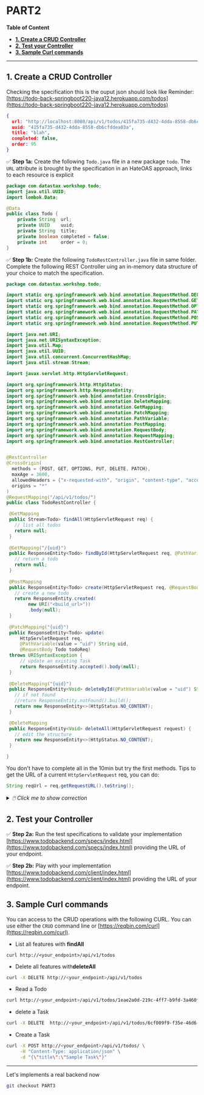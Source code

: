 # PART2

**Table of Content**
- **[1. Create a CRUD Controller](#1-create-a-crud-controller)**
- **[2. Test your Controller](#2-test-your-controller)**
- **[3. Sample Curl commands](#3-sample-curl-commands)**

---

## 1. Create a CRUD Controller

Checking the specification this is the ouput json should look like
Reminder: [https://todo-back-springboot220-java12.herokuapp.com/todos](https://todo-back-springboot220-java12.herokuapp.com/todos)

```json
{
  url: "http://localhost:8080/api/v1/todos/415fa735-d432-4dda-8558-db6cfddea03a",
  uuid: "415fa735-d432-4dda-8558-db6cfddea03a",
  title: "blah",
  completed: false,
  order: 95
}
```

✅ **Step 1a:** Create the following `Todo.java` file in a new package `todo`. The `URL` attribute is brought by the specification in an HateOAS approach, links to each resource is explicit

```java
package com.datastax.workshop.todo;
import java.util.UUID;
import lombok.Data;

@Data
public class Todo {
    private String  url;
    private UUID    uuid;
    private String  title;
    private boolean completed = false;
    private int     order = 0;
}
```

✅ **Step 1b:** Create the following `TodoRestController.java` file in same folder. Complete the following REST Controller uing an in-memory data structure of your choice to match the specification.

```java
package com.datastax.workshop.todo;

import static org.springframework.web.bind.annotation.RequestMethod.DELETE;
import static org.springframework.web.bind.annotation.RequestMethod.GET;
import static org.springframework.web.bind.annotation.RequestMethod.OPTIONS;
import static org.springframework.web.bind.annotation.RequestMethod.PATCH;
import static org.springframework.web.bind.annotation.RequestMethod.POST;
import static org.springframework.web.bind.annotation.RequestMethod.PUT;

import java.net.URI;
import java.net.URISyntaxException;
import java.util.Map;
import java.util.UUID;
import java.util.concurrent.ConcurrentHashMap;
import java.util.stream.Stream;

import javax.servlet.http.HttpServletRequest;

import org.springframework.http.HttpStatus;
import org.springframework.http.ResponseEntity;
import org.springframework.web.bind.annotation.CrossOrigin;
import org.springframework.web.bind.annotation.DeleteMapping;
import org.springframework.web.bind.annotation.GetMapping;
import org.springframework.web.bind.annotation.PatchMapping;
import org.springframework.web.bind.annotation.PathVariable;
import org.springframework.web.bind.annotation.PostMapping;
import org.springframework.web.bind.annotation.RequestBody;
import org.springframework.web.bind.annotation.RequestMapping;
import org.springframework.web.bind.annotation.RestController;


@RestController
@CrossOrigin(
  methods = {POST, GET, OPTIONS, PUT, DELETE, PATCH},
  maxAge = 3600,
  allowedHeaders = {"x-requested-with", "origin", "content-type", "accept"},
  origins = "*" 
)
@RequestMapping("/api/v1/todos/")
public class TodoRestController {

 @GetMapping
 public Stream<Todo> findAll(HttpServletRequest req) {
   // list all todos 
   return null;
 }
    
 @GetMapping("/{uid}")
 public ResponseEntity<Todo> findById(HttpServletRequest req, @PathVariable(value = "uid") String uid) {
   // return a todo
   return null;
 }
     
 @PostMapping
 public ResponseEntity<Todo> create(HttpServletRequest req, @RequestBody Todo todoReq) throws URISyntaxException {
   // create a new todo
   return ResponseEntity.created(
        new URI("<build_url>"))
        .body(null);
 }
    
 @PatchMapping("{uid}")
 public ResponseEntity<Todo> update(
     HttpServletRequest req, 
     @PathVariable(value = "uid") String uid, 
     @RequestBody Todo todoReq) 
 throws URISyntaxException {
     // update an existing Task
     return ResponseEntity.accepted().body(null);
 }
    
 @DeleteMapping("{uid}")
 public ResponseEntity<Void> deleteById(@PathVariable(value = "uid") String uid) {
   // if not found
   //return ResponseEntity.notFound().build();
   return new ResponseEntity<>(HttpStatus.NO_CONTENT);
 }

 @DeleteMapping
 public ResponseEntity<Void> deleteAll(HttpServletRequest request) {
   // edit the structure
   return new ResponseEntity<>(HttpStatus.NO_CONTENT);
 }

}
```

You don't have to complete all in the 10min but try the first methods. Tips to get the URL of a current `HttpServletRequest` req, you can do:

```java
String reqUrl = req.getRequestURL().toString();
```

<details><summary><i>🖱️ Click me to show correction</i></summary><br/><a href="https://github.com/DataStax-Academy/workshop-spring-data-cassandra/blob/PART3/todobackend-springdata/src/main/java/com/datastax/workshop/todo/Todo.java"><li>Todo.java</a><br/><a href=https://github.com/DataStax-Academy/workshop-spring-data-cassandra/blob/PART3/todobackend-springdata/src/main/java/com/datastax/workshop/todo/TodoRestController.java"><li>TodoRestController.java</a><br/></details>

## 2. Test your Controller

✅ **Step 2a:** Run the test specifications to validate your implementation [https://www.todobackend.com/specs/index.html](https://www.todobackend.com/specs/index.html) providing the URL of your endpoint.


✅ **Step 2b:** Play with your implementation [https://www.todobackend.com/client/index.html](https://www.todobackend.com/client/index.html) providing the URL of your endpoint.

## 3. Sample Curl commands

You can access to the CRUD operations with the following CURL. You can use either the `CRUD` command line or [https://reqbin.com/curl](https://reqbin.com/curl).

- List all features with **findAll**

```
curl http://<your_endpoint>/api/v1/todos
```

- Delete all features with**deleteAll**

```bash
curl -X DELETE http://<your_endpoint>/api/v1/todos
```

- Read a Todo

```bash
curl http://<your_endpoint>/api/v1/todos/1eae2a0d-219c-4ff7-b9fd-3a460f399c49
```

- delete a Task

```bash
curl -X DELETE  http://<your_endpoint>/api/v1/todos/6cf009f9-f35e-46d6-9be2-ffe6f0dde4ba
```

- Create a Task

```bash
curl -X POST http://<your_endpoint>/api/v1/todos/ \
	 -H "Content-Type: application/json" \
     -d "{\"title\":\"Sample Task\"}"
```

--- 

Let's implements a real backend now

```bash
git checkout PART3
```